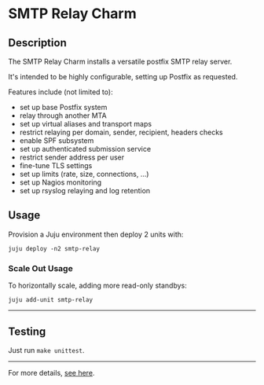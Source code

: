 # SMTP Relay Charm

## Description

The SMTP Relay Charm installs a versatile postfix SMTP relay server.

It's intended to be highly configurable, setting up Postfix as requested.

Features include (not limited to):
- set up base Postfix system
- relay through another MTA
- set up virtual aliases and transport maps
- restrict relaying per domain, sender, recipient, headers checks
- enable SPF subsystem
- set up authenticated submission service
- restrict sender address per user
- fine-tune TLS settings
- set up limits (rate, size, connections, ...)
- set up Nagios monitoring
- set up rsyslog relaying and log retention

## Usage

Provision a Juju environment then deploy 2 units with:

```
juju deploy -n2 smtp-relay
```

### Scale Out Usage

To horizontally scale, adding more read-only standbys:

```
juju add-unit smtp-relay
```

---

## Testing

Just run `make unittest`.

---

For more details, [see here](https://charmhub.io/smtp-relay/configure).
